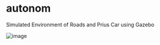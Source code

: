 # autonom

Simulated Environment of Roads and Prius Car using Gazebo

![image](https://user-images.githubusercontent.com/40001795/208340332-44ceb394-dd8b-457e-ba89-e256326ca0fc.png)
